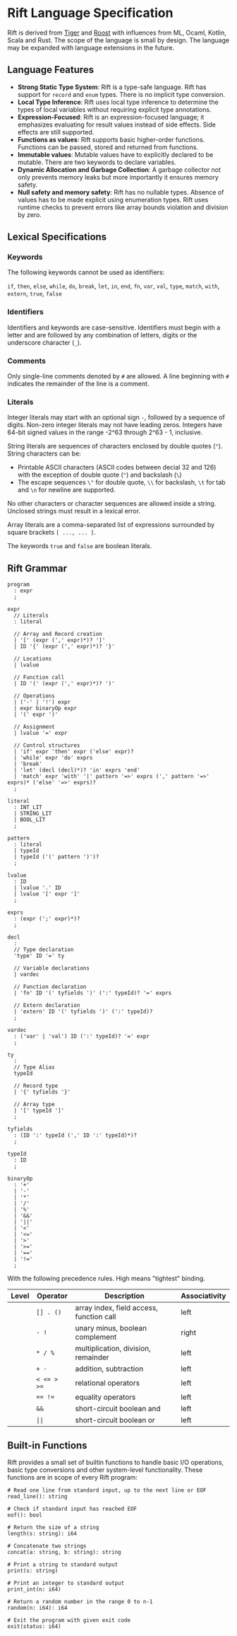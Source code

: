 # Rift Language Specification

Rift is derived from [Tiger](https://www.lrde.epita.fr/~tiger//tiger.pdf) and [Roost](https://cs.wellesley.edu/~cs301/s19/project/roost-lang.pdf)
with influences from ML, Ocaml, Kotlin, Scala and Rust. The scope of the language is small by design.
The language may be expanded with language extensions in the future.

## Language Features

- **Strong Static Type System**: Rift is a type-safe language. Rift has support for `record` and `enum` types. There is no implicit type conversion.
- **Local Type Inference**: Rift uses local type inference to determine the types of local variables without requiring explicit type annotations.
- **Expression-Focused**: Rift is an expression-focused language; it emphasizes evaluating for result values instead of side effects. Side effects are still supported.
- **Functions as values**: Rift supports basic higher-order functions. Functions can be passed, stored and returned from functions.
- **Immutable values**: Mutable values have to explicitly declared to be mutable. There are two keywords to declare variables.
- **Dynamic Allocation and Garbage Collection**: A garbage collector not only prevents memory leaks but more importantly it ensures memory safety.
- **Null safety and memory safety**: Rift has no nullable types. Absence of values has to be made explicit using enumeration types. Rift uses runtime checks to prevent errors like array bounds violation and division by zero.

## Lexical Specifications

### Keywords

The following keywords cannot be used as identifiers:

`if`, `then`, `else`, `while`, `do`, `break`, `let`, `in`, `end`, `fn`, `var`, `val`, `type`, `match`, `with`, `extern`, `true`, `false`

### Identifiers

Identifiers and keywords are case-sensitive. Identifiers must begin with a letter
and are followed by any combination of letters, digits or the underscore character (`_`).

### Comments

Only single-line comments denoted by `#` are allowed. A line beginning with `#`
indicates the remainder of the line is a comment.

### Literals

Integer literals may start with an optional sign `-`, followed by a sequence of digits.
Non-zero integer literals may not have leading zeros. Integers have 64-bit signed
values in the range -2^63 through 2^63 - 1, inclusive.

String literals are sequences of characters enclosed by double quotes (`"`).
String characters can be:

- Printable ASCII characters (ASCII codes between decial 32 and 126) with the exception of double quote (`"`) and backslash (`\`)
- The escape sequences `\"` for double quote, `\\` for backslash, `\t` for tab and `\n` for newline are supported.

No other characters or character sequences are allowed inside a string. Unclosed
strings must result in a lexical error.

Array literals are a comma-separated list of expressions surrounded by square
brackets `[ ..., ... ]`.

The keywords `true` and `false` are boolean literals.

## Rift Grammar

```
program
  : expr
  ;

expr
  // Literals
  : literal

  // Array and Record creation
  | '[' (expr (',' expr)*)? ']'
  | ID '{' (expr (',' expr)*)? '}'

  // Locations
  | lvalue

  // Function call
  | ID '(' (expr (',' expr)*)? ')'

  // Operations
  | ('-' | '!') expr
  | expr binaryOp expr
  | '(' expr ')'

  // Assignment
  | lvalue '=' expr

  // Control structures
  | 'if' expr 'then' expr ('else' expr)?
  | 'while' expr 'do' exprs
  | 'break'
  | 'let' (decl (decl)*)? 'in' exprs 'end'
  | 'match' expr 'with' '|' pattern '=>' exprs (',' pattern '=>' exprs)* ('else' '=>' exprs)?
  ;

literal
  : INT_LIT
  | STRING_LIT
  | BOOL_LIT
  ;

pattern
  : literal
  | typeId
  | typeId ('(' pattern ')')?
  ;

lvalue
  : ID
  | lvalue '.' ID
  | lvalue '[' expr ']'
  ;

exprs
  : (expr (';' expr)*)?
  ;

decl
  :
  // Type declaration
  'type' ID '=' ty

  // Variable declarations
  | vardec

  // Function declaration
  | 'fn' ID '(' tyfields ')' (':' typeId)? '=' exprs

  // Extern declaration
  | 'extern' ID '(' tyfields ')' (':' typeId)?
  ;

vardec
  : ('var' | 'val') ID (':' typeId)? '=' expr
  ;

ty
  :
  // Type Alias
  typeId

  // Record type
  | '{' tyfields '}'

  // Array type
  | '[' typeId ']'
  ;

tyfields
  : (ID ':' typeId (',' ID ':' typeId)*)?
  ;

typeId
  : ID
  ;

binaryOp
  : '+'
  | '-'
  | '*'
  | '/'
  | '%'
  | '&&'
  | '||'
  | '<'
  | '<='
  | '>'
  | '>='
  | '=='
  | '!='
  ;
```

With the following precedence rules. High means "tightest" binding.

| Level | Operator    | Description                              | Associativity |
| ----- | ----------- | ---------------------------------------- | ------------- |
|       | `[] . ()`   | array index, field access, function call | left          |
|       | `- !`       | unary minus, boolean complement          | right         |
|       | `* / %`     | multiplication, division, remainder      | left          |
|       | `+ -`       | addition, subtraction                    | left          |
|       | `< <= > >=` | relational operators                     | left          |
|       | `== !=`     | equality operators                       | left          |
|       | `&&`        | short-circuit boolean and                | left          |
|       | `\|\|`      | short-circuit boolean or                 | left          |

## Built-in Functions

Rift provides a small set of builtin functions to handle basic I/O operations,
basic type conversions and other system-level functionality. These functions are
in scope of every Rift program:

```
# Read one line from standard input, up to the next line or EOF
read_line(): string

# Check if standard input has reached EOF
eof(): bool

# Return the size of a string
length(s: string): i64

# Concatenate two strings
concat(a: string, b: string): string

# Print a string to standard output
print(s: string)

# Print an integer to standard output
print_int(n: i64)

# Return a random number in the range 0 to n-1
random(n: i64): i64

# Exit the program with given exit code
exit(status: i64)
```
